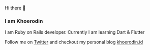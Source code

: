 Hi there 👋 
### I am Khoerodin
I am Ruby on Rails developer. Currently I am learning Dart & Flutter

Follow me on [Twitter](https://twitter.com/khoerodin) and checkout my personal blog [khoerodin.id](https://khoerodin.id)
